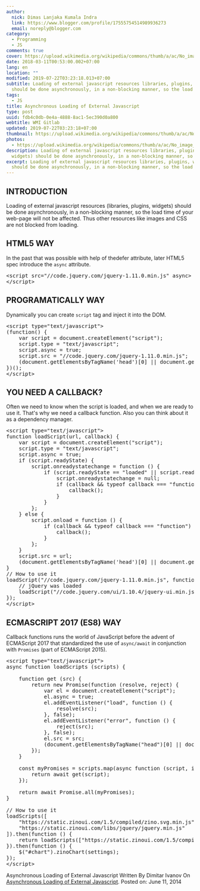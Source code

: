 ```yaml
---
author:
  nick: Dimas Lanjaka Kumala Indra
  link: https://www.blogger.com/profile/17555754514989936273
  email: noreply@blogger.com
category:
  - Programming
  - JS
comments: true
cover: https://upload.wikimedia.org/wikipedia/commons/thumb/a/ac/No_image_available.svg/2048px-No_image_available.svg.png
date: 2018-03-11T00:53:00.002+07:00
lang: en
location: ""
modified: 2019-07-22T03:23:18.013+07:00
subtitle: Loading of external javascript resources libraries, plugins, widgets)
  should be done asynchronously, in a non-blocking manner, so the load
tags:
  - JS
title: Asynchronous Loading of External Javascript
type: post
uuid: fdb4c0db-0e4a-4888-8ac1-5ec390d0a800
webtitle: WMI Gitlab
updated: 2019-07-22T03:23:18+07:00
thumbnail: https://upload.wikimedia.org/wikipedia/commons/thumb/a/ac/No_image_available.svg/2048px-No_image_available.svg.png
photos:
  - https://upload.wikimedia.org/wikipedia/commons/thumb/a/ac/No_image_available.svg/2048px-No_image_available.svg.png
description: Loading of external javascript resources libraries, plugins,
  widgets) should be done asynchronously, in a non-blocking manner, so the load
excerpt: Loading of external javascript resources libraries, plugins, widgets)
  should be done asynchronously, in a non-blocking manner, so the load
---
```


<h2>INTRODUCTION</h2><div>Loading of external javascript resources (libraries, plugins, widgets) should be done asynchronously, in a non-blocking manner, so the load time of your web-page will not be affected. Thus other resources like images and CSS are not blocked from loading.</div><h2>HTML5 WAY</h2><div>In the past that was possible with help of thedefer&nbsp;attribute, later HTML5 spec introduce the&nbsp;<code>async</code>&nbsp;attribute.</div><pre>&lt;script src="//code.jquery.com/jquery-1.11.0.min.js" async&gt;<br>&lt;/script&gt;</pre><h2>PROGRAMATICALLY WAY</h2><div>Dynamically you can create&nbsp;<code>script</code>&nbsp;tag and inject it into the DOM.</div><pre class="prettyprint lang-html">&lt;script type="text/javascript"&gt;<br>(function() {<br>    var script = document.createElement("script");<br>    script.type = "text/javascript";<br>    script.async = true;<br>    script.src = "//code.jquery.com/jquery-1.11.0.min.js";<br>    (document.getElementsByTagName('head')[0] || document.getElementsByTagName('body')[0]).appendChild(script);<br>})();<br>&lt;/script&gt;</pre><h2>YOU NEED A CALLBACK?</h2><div>Often we need to know when the script is loaded, and when we are ready to use it. That's why we need a callback function. Also you can think about it as a dependency manager.</div><pre class="prettyprint lang-html">&lt;script type="text/javascript"&gt;<br>function loadScript(url, callback) {<br>    var script = document.createElement("script");<br>    script.type = "text/javascript";<br>    script.async = true;<br>    if (script.readyState) {<br>        script.onreadystatechange = function () {<br>            if (script.readyState == "loaded" || script.readyState == "complete") {<br>                script.onreadystatechange = null;<br>                if (callback &amp;&amp; typeof callback === "function") {<br>                    callback();<br>                }<br>            }<br>        };<br>    } else {<br>        script.onload = function () {<br>            if (callback &amp;&amp; typeof callback === "function") {<br>                callback();<br>            }<br>        };<br>    }<br>    script.src = url;<br>    (document.getElementsByTagName('head')[0] || document.getElementsByTagName('body')[0]).appendChild(script);<br>}<br>// How to use it<br>loadScript("//code.jquery.com/jquery-1.11.0.min.js", function () {<br>    // jQuery was loaded<br>    loadScript("//code.jquery.com/ui/1.10.4/jquery-ui.min.js");<br>});<br>&lt;/script&gt;</pre><h2 id="ECMAScript2017">ECMASCRIPT 2017 (ES8) WAY</h2><div>Callback functions runs the world of JavaScript before the advent of ECMAScript 2017 that standardized the use of&nbsp;<code>async/await</code>&nbsp;in conjunction with&nbsp;<code>Promises</code>&nbsp;(part of ECMAScript 2015).</div><pre class="prettyprint">&lt;script type="text/javascript"&gt;<br>async function loadScripts (scripts) {<br>    <br>    function get (src) {<br>        return new Promise(function (resolve, reject) {<br>            var el = document.createElement("script");<br>            el.async = true;<br>            el.addEventListener("load", function () {<br>                resolve(src);<br>            }, false);<br>            el.addEventListener("error", function () {<br>                reject(src);<br>            }, false);<br>            el.src = src;<br>            (document.getElementsByTagName("head")[0] || document.getElementsByTagName("body")[0]).appendChild(el);<br>        });<br>    }<br><br>    const myPromises = scripts.map(async function (script, index) {<br>        return await get(script);<br>    });<br><br>    return await Promise.all(myPromises);<br>}<br><br>// How to use it<br>loadScripts([<br>    "https://static.zinoui.com/1.5/compiled/zino.svg.min.js",<br>    "https://static.zinoui.com/libs/jquery/jquery.min.js"<br>]).then(function () {<br>    return loadScripts(["https://static.zinoui.com/1.5/compiled/zino.chart.min.js"]);<br>}).then(function () {<br>    $("#chart").zinoChart(settings);<br>});<br>&lt;/script&gt;</pre><div>Asynchronous Loading of External Javascript Written By Dimitar Ivanov On <a href="https://zinoui.com/blog/asynchronous-loading-external-javascript" rel="noopener noreferer nofollow">Asynchronous Loading of External Javascript</a>. Posted on: June 11, 2014 </div>